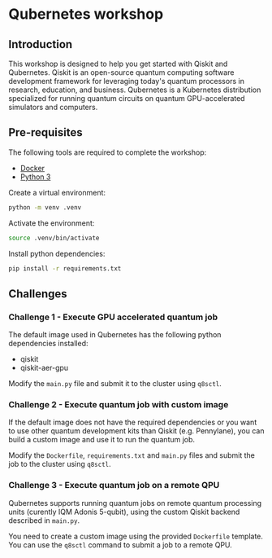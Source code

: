 # Qubernetes workshop

## Introduction

This workshop is designed to help you get started with Qiskit and Qubernetes. Qiskit is an open-source quantum computing software development framework for leveraging today's quantum processors in research, education, and business. Qubernetes is a Kubernetes distribution specialized for running quantum circuits on quantum GPU-accelerated simulators and computers.

## Pre-requisites

The following tools are required to complete the workshop:

- [Docker](https://docs.docker.com/get-docker/)
- [Python 3](https://www.python.org/downloads/)

Create a virtual environment:

```bash
python -m venv .venv
```

Activate the environment:

```bash
source .venv/bin/activate
```

Install python dependencies:

```bash
pip install -r requirements.txt
```

## Challenges

### Challenge 1 - Execute GPU accelerated quantum job

The default image used in Qubernetes has the following python dependencies installed:

- qiskit
- qiskit-aer-gpu

Modify the `main.py` file and submit it to the cluster using `q8sctl`.

### Challenge 2 - Execute quantum job with custom image

If the default image does not have the required dependencies or you want to use other quantum development kits than Qiskit (e.g. Pennylane), you can build a custom image and use it to run the quantum job.

Modify the `Dockerfile`, `requirements.txt` and `main.py` files and submit the job to the cluster using `q8sctl`.

### Challenge 3 - Execute quantum job on a remote QPU

Qubernetes supports running quantum jobs on remote quantum processing units (curently IQM Adonis 5-qubit), using the custom Qiskit backend described in `main.py`.

You need to create a custom image using the provided `Dockerfile` template. You can use the `q8sctl` command to submit a job to a remote QPU.
